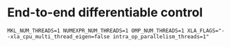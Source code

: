 # End-to-end differentiable control

```
MKL_NUM_THREADS=1 NUMEXPR_NUM_THREADS=1 OMP_NUM_THREADS=1 XLA_FLAGS="--xla_cpu_multi_thread_eigen=false intra_op_parallelism_threads=1"
```
